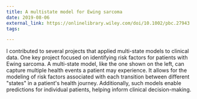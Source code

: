 ```yaml
---
title: A multistate model for Ewing sarcoma
date: 2019-08-06
external_link: https://onlinelibrary.wiley.com/doi/10.1002/pbc.27943
tags:

---
```


I contributed to several projects that applied multi-state models to clinical data. One key project focused on identifying risk factors for patients with Ewing sarcoma. A multi-state model, like the one shown on the left, can capture multiple health events a patient may experience. It allows for the modeling of risk factors associated with each transition between different "states" in a patient's health journey. Additionally, such models enable predictions for individual patients, helping inform clinical decision-making.

<!--more-->
